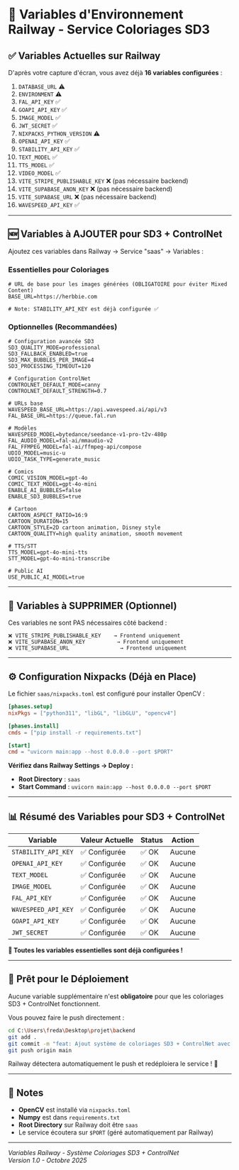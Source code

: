 # 🔐 Variables d'Environnement Railway - Service Coloriages SD3

## ✅ Variables Actuelles sur Railway

D'après votre capture d'écran, vous avez déjà **16 variables configurées** :

1. `DATABASE_URL` ⚠️
2. `ENVIRONMENT` ⚠️
3. `FAL_API_KEY` ✅
4. `GOAPI_API_KEY` ✅
5. `IMAGE_MODEL` ✅
6. `JWT_SECRET` ✅
7. `NIXPACKS_PYTHON_VERSION` ⚠️
8. `OPENAI_API_KEY` ✅
9. `STABILITY_API_KEY` ✅
10. `TEXT_MODEL` ✅
11. `TTS_MODEL` ✅
12. `VIDEO_MODEL` ✅
13. `VITE_STRIPE_PUBLISHABLE_KEY` ❌ (pas nécessaire backend)
14. `VITE_SUPABASE_ANON_KEY` ❌ (pas nécessaire backend)
15. `VITE_SUPABASE_URL` ❌ (pas nécessaire backend)
16. `WAVESPEED_API_KEY` ✅

---

## 🆕 Variables à AJOUTER pour SD3 + ControlNet

Ajoutez ces variables dans Railway → Service "saas" → Variables :

### **Essentielles pour Coloriages**
```env
# URL de base pour les images générées (OBLIGATOIRE pour éviter Mixed Content)
BASE_URL=https://herbbie.com

# Note: STABILITY_API_KEY est déjà configurée ✅
```

### **Optionnelles (Recommandées)**
```env
# Configuration avancée SD3
SD3_QUALITY_MODE=professional
SD3_FALLBACK_ENABLED=true
SD3_MAX_BUBBLES_PER_IMAGE=4
SD3_PROCESSING_TIMEOUT=120

# Configuration ControlNet
CONTROLNET_DEFAULT_MODE=canny
CONTROLNET_DEFAULT_STRENGTH=0.7

# URLs base
WAVESPEED_BASE_URL=https://api.wavespeed.ai/api/v3
FAL_BASE_URL=https://queue.fal.run

# Modèles
WAVESPEED_MODEL=bytedance/seedance-v1-pro-t2v-480p
FAL_AUDIO_MODEL=fal-ai/mmaudio-v2
FAL_FFMPEG_MODEL=fal-ai/ffmpeg-api/compose
UDIO_MODEL=music-u
UDIO_TASK_TYPE=generate_music

# Comics
COMIC_VISION_MODEL=gpt-4o
COMIC_TEXT_MODEL=gpt-4o-mini
ENABLE_AI_BUBBLES=false
ENABLE_SD3_BUBBLES=true

# Cartoon
CARTOON_ASPECT_RATIO=16:9
CARTOON_DURATION=15
CARTOON_STYLE=2D cartoon animation, Disney style
CARTOON_QUALITY=high quality animation, smooth movement

# TTS/STT
TTS_MODEL=gpt-4o-mini-tts
STT_MODEL=gpt-4o-mini-transcribe

# Public AI
USE_PUBLIC_AI_MODEL=true
```

---

## 🧹 Variables à SUPPRIMER (Optionnel)

Ces variables ne sont PAS nécessaires côté backend :

```
❌ VITE_STRIPE_PUBLISHABLE_KEY    → Frontend uniquement
❌ VITE_SUPABASE_ANON_KEY          → Frontend uniquement
❌ VITE_SUPABASE_URL                → Frontend uniquement
```

---

## ⚙️ Configuration Nixpacks (Déjà en Place)

Le fichier `saas/nixpacks.toml` est configuré pour installer OpenCV :

```toml
[phases.setup]
nixPkgs = ["python311", "libGL", "libGLU", "opencv4"]

[phases.install]
cmds = ["pip install -r requirements.txt"]

[start]
cmd = "uvicorn main:app --host 0.0.0.0 --port $PORT"
```

**Vérifiez dans Railway Settings → Deploy :**
- **Root Directory** : `saas`
- **Start Command** : `uvicorn main:app --host 0.0.0.0 --port $PORT`

---

## 📊 Résumé des Variables pour SD3 + ControlNet

| Variable | Valeur Actuelle | Status | Action |
|----------|-----------------|--------|--------|
| `STABILITY_API_KEY` | ✅ Configurée | ✅ OK | Aucune |
| `OPENAI_API_KEY` | ✅ Configurée | ✅ OK | Aucune |
| `TEXT_MODEL` | ✅ Configurée | ✅ OK | Aucune |
| `IMAGE_MODEL` | ✅ Configurée | ✅ OK | Aucune |
| `FAL_API_KEY` | ✅ Configurée | ✅ OK | Aucune |
| `WAVESPEED_API_KEY` | ✅ Configurée | ✅ OK | Aucune |
| `GOAPI_API_KEY` | ✅ Configurée | ✅ OK | Aucune |
| `JWT_SECRET` | ✅ Configurée | ✅ OK | Aucune |

**🎉 Toutes les variables essentielles sont déjà configurées !**

---

## 🚀 Prêt pour le Déploiement

Aucune variable supplémentaire n'est **obligatoire** pour que les coloriages SD3 + ControlNet fonctionnent.

Vous pouvez faire le push directement :

```bash
cd C:\Users\freda\Desktop\projet\backend
git add .
git commit -m "feat: Ajout système de coloriages SD3 + ControlNet avec upload photo"
git push origin main
```

Railway détectera automatiquement le push et redéploiera le service ! 🎉

---

## 📝 Notes

- **OpenCV** est installé via `nixpacks.toml`
- **Numpy** est dans `requirements.txt`
- **Root Directory** sur Railway doit être `saas`
- Le service écoutera sur `$PORT` (géré automatiquement par Railway)

---

*Variables Railway - Système Coloriages SD3 + ControlNet*  
*Version 1.0 - Octobre 2025*

